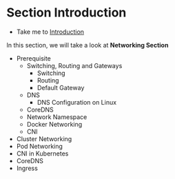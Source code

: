 # Section Introduction

  - Take me to [Introduction](https://kodekloud.com/topic/networking-introduction/)

In this section, we will take a look at **Networking Section**

- Prerequisite 
    - Switching, Routing and Gateways
      - Switching
      - Routing
      - Default Gateway
    - DNS
      - DNS Configuration on Linux
    - CoreDNS
    - Network Namespace
    - Docker Networking
    - CNI
- Cluster Networking
- Pod Networking
- CNI in Kubernetes
- CoreDNS
- Ingress
 